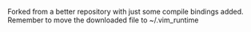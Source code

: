 Forked from a better repository with just some compile bindings added.
Remember to move the downloaded file to ~/.vim_runtime 
